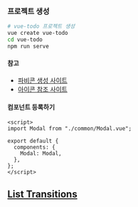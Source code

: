 ### 프로젝트 생성

```bash
# vue-todo 프로젝트 생성
vue create vue-todo
cd vue-todo
npm run serve
```



#### 참고

* [파비콘 생성 사이트](https://www.favicon-generator.org/)
* [아이콘 참조 사이트](https://fontawesome.com/v5.15/icons?d=gallery&p=2)



#### 컴포넌트 등록하기

```vue
<script>
import Modal from "./common/Modal.vue";

export default {
  components: {
    Modal: Modal,
  },
};
</script>
```



## [List Transitions](https://vuejs.org/v2/guide/transitions.html#List-Transitions)

